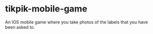 # tikpik-mobile-game
An IOS mobile game where you take photos of the labels that you have been asked to. 
